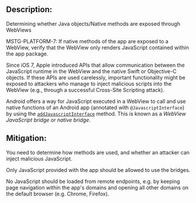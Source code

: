 ## Description:

Determining whether Java objects/Native methods are exposed through WebViews

MSTG-PLATFORM-7: If native methods of the app are exposed to a WebView, verify that the WebView only renders JavaScript contained within the app package.

Since iOS 7, Apple introduced APIs that allow communication between the JavaScript runtime in the WebView and the native Swift or Objective-C objects. If these APIs are used carelessly, important functionality might be exposed to attackers who manage to inject malicious scripts into the WebView (e.g., through a successful Cross-Site Scripting attack).

Android offers a way for JavaScript executed in a WebView to call and use native functions of an Android app (annotated with `@JavascriptInterface`) by using the [`addJavascriptInterface`](https://developer.android.com/reference/android/webkit/WebView.html "Method addJavascriptInterface()") method. This is known as a _WebView JavaScript bridge_ or _native bridge_.


## Mitigation:

You need to determine how methods are used, and whether an attacker can inject malicious JavaScript.

Only JavaScript provided with the app should be allowed to use the bridges.

No JavaScript should be loaded from remote endpoints, e.g. by keeping page navigation within the app's domains and opening all other domains on the default browser (e.g. Chrome, Firefox).
